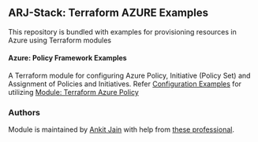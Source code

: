 ## ARJ-Stack: Terraform AZURE Examples

This repository is bundled with examples for provisioning resources in Azure using Terraform modules

#### Azure: Policy Framework Examples

A Terraform module for configuring Azure Policy, Initiative (Policy Set) and Assignment of Policies and Initiatives.
Refer [Configuration Examples](https://github.com/arjstack/terraform-azure-examples/tree/main/azure-policy) for utilizing [Module: Terraform Azure Policy](https://github.com/arjstack/terraform-azure-policy)

### Authors

Module is maintained by [Ankit Jain](https://github.com/ankit-jn) with help from [these professional](https://github.com/arjstack/terraform-azure-examples/graphs/contributors).
